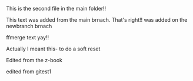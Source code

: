 This is the second file in the main folder!!

This text was added from the main brnach. That's right!! was added on the newbranch brnach

ffmerge text yay!!

Actually I meant this- to do a soft reset

Edited from the z-book

edited from gitest1